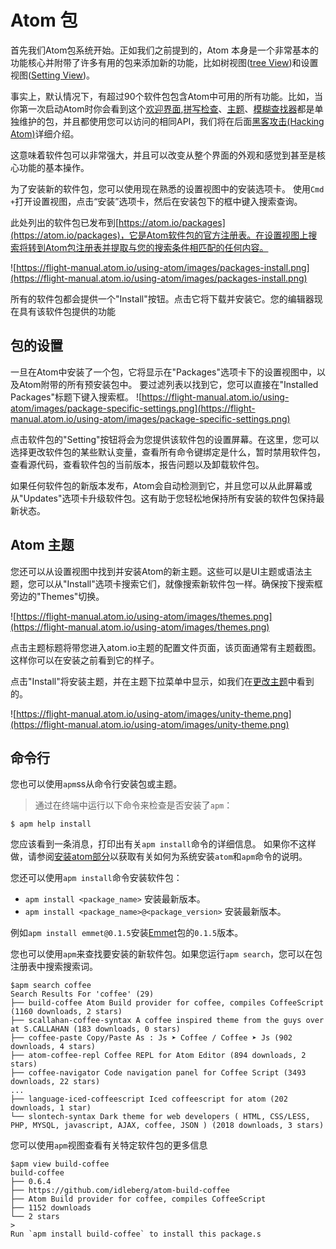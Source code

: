 # Atom 包

首先我们Atom包系统开始。正如我们之前提到的，Atom 本身是一个非常基本的功能核心并附带了许多有用的包来添加新的功能，比如树视图([tree View](https://github.com/atom/tree-view))和设置视图([Setting View](https://github.com/atom/settings-view))。

事实上，默认情况下，有超过90个软件包包含Atom中可用的所有功能。比如，当你第一次启动Atom时你会看到这个[欢迎界面](https://github.com/atom/welcome),[拼写检查](https://github.com/atom/spell-check)、[主题](https://github.com/atom/one-dark-ui)、[模糊查找器](https://github.com/atom/fuzzy-finder)都是单独维护的包，并且都使用您可以访问的相同API，我们将在后面[黑客攻击(Hacking Atom)](https://flight-manual.atom.io/hacking-atom/)详细介绍。

这意味着软件包可以非常强大，并且可以改变从整个界面的外观和感觉到甚至是核心功能的基本操作。

为了安装新的软件包，您可以使用现在熟悉的设置视图中的安装选项卡。
使用`Cmd +`打开设置视图，点击“安装”选项卡，然后在安装包下的框中键入搜索查询。

此处列出的软件包已发布到[https://atom.io/packages](https://atom.io/packages)，它是Atom软件包的官方注册表。在设置视图上搜索将转到Atom包注册表并提取与您的搜索条件相匹配的任何内容。

![https://flight-manual.atom.io/using-atom/images/packages-install.png](https://flight-manual.atom.io/using-atom/images/packages-install.png)

所有的软件包都会提供一个"Install"按钮。点击它将下载并安装它。您的编辑器现在具有该软件包提供的功能

## 包的设置

一旦在Atom中安装了一个包，它将显示在"Packages"选项卡下的设置视图中，以及Atom附带的所有预安装包中。
要过滤列表以找到它，您可以直接在"Installed Packages"标题下键入搜索框。
![https://flight-manual.atom.io/using-atom/images/package-specific-settings.png](https://flight-manual.atom.io/using-atom/images/package-specific-settings.png)

点击软件包的"Setting"按钮将会为您提供该软件包的设置屏幕。在这里，您可以选择更改软件包的某些默认变量，查看所有命令键绑定是什么，暂时禁用软件包，查看源代码，查看软件包的当前版本，报告问题以及卸载软件包。

如果任何软件包的新版本发布，Atom会自动检测到它，并且您可以从此屏幕或从"Updates"选项卡升级软件包。这有助于您轻松地保持所有安装的软件包保持最新状态。

## Atom 主题

您还可以从设置视图中找到并安装Atom的新主题。这些可以是UI主题或语法主题，您可以从"Install"选项卡搜索它们，就像搜索新软件包一样。确保按下搜索框旁边的"Themes"切换。

![https://flight-manual.atom.io/using-atom/images/themes.png](https://flight-manual.atom.io/using-atom/images/themes.png)

点击主题标题将带您进入atom.io主题的配置文件页面，该页面通常有主题截图。这样你可以在安装之前看到它的样子。

点击"Install"将安装主题，并在主题下拉菜单中显示，如我们在[更改主题](https://flight-manual.atom.io/getting-started/sections/atom-basics/#changing-the-theme)中看到的。

![https://flight-manual.atom.io/using-atom/images/unity-theme.png](https://flight-manual.atom.io/using-atom/images/unity-theme.png)

## 命令行

您也可以使用`apm`ss从命令行安装包或主题。

> 通过在终端中运行以下命令来检查是否安装了`apm`：
```
$ apm help install
```
您应该看到一条消息，打印出有关`apm install`命令的详细信息。
如果你不这样做，请参阅[安装atom部分](https://flight-manual.atom.io/getting-started/sections/installing-atom/)以获取有关如何为系统安装`atom`和`apm`命令的说明。

您还可以使用`apm install`命令安装软件包：

- `apm install <package_name>` 安装最新版本。
- `apm install <package_name>@<package_version>` 安装最新版本。

例如`apm install emmet@0.1.5`安装[Emmet](https://github.com/atom/emmet)包的`0.1.5`版本。

您也可以使用`apm`来查找要安装的新软件包。如果您运行`apm search`，您可以在包注册表中搜索搜索词。

```
$apm search coffee
Search Results For 'coffee' (29)
├── build-coffee Atom Build provider for coffee, compiles CoffeeScript (1160 downloads, 2 stars)
├── scallahan-coffee-syntax A coffee inspired theme from the guys over at S.CALLAHAN (183 downloads, 0 stars)
├── coffee-paste Copy/Paste As : Js ➤ Coffee / Coffee ➤ Js (902 downloads, 4 stars)
├── atom-coffee-repl Coffee REPL for Atom Editor (894 downloads, 2 stars)
├── coffee-navigator Code navigation panel for Coffee Script (3493 downloads, 22 stars)
...
├── language-iced-coffeescript Iced coffeescript for atom (202 downloads, 1 star)
└── slontech-syntax Dark theme for web developers ( HTML, CSS/LESS, PHP, MYSQL, javascript, AJAX, coffee, JSON ) (2018 downloads, 3 stars)
```

您可以使用`apm`视图查看有关特定软件包的更多信息

```
$apm view build-coffee
build-coffee
├── 0.6.4
├── https://github.com/idleberg/atom-build-coffee
├── Atom Build provider for coffee, compiles CoffeeScript
├── 1152 downloads
└── 2 stars
> 
Run `apm install build-coffee` to install this package.s
```

